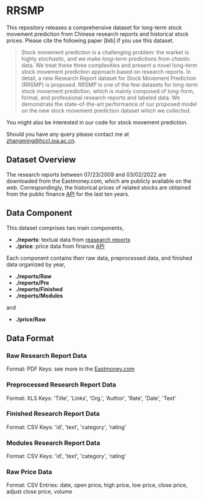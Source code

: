 # RRSMP
This repository releases a comprehensive dataset for long-term stock movement prediction from Chinese research reports and historical stock prices. Please cite the following paper [bib] if you use this dataset.


> Stock movement prediction is a challenging problem: the market is highly *stochastic*, and we make *long-term* predictions from *chaotic* data. We treat these three complexities and present a novel long-term stock movement prediction approach based on research reports. In detail, a new Research Report dataset for Stock Movement Prediction (RRSMP) is proposed. RRSMP is one of the few datasets for long-term stock movement prediction, which is mainly composed of long-form, formal, and professional research reports and labeled data. We demonstrate the state-of-the-art performance of our proposed model on the new stock movement prediction dataset which we collected.

You might also be interested in our code for stock movement prediction.

Should you have any query please contact me at [zhangming@hccl.ioa.ac.cn](mailto:zhangming@hccl.ioa.ac.cn).

## Dataset Overview
The research reports between 07/23/2009 and 03/02/2022 are downloaded from the Eastmoney.com, which are publicly available on the web. Correspondingly, the historical prices of related stocks are obtained from the public finance [API](https://tushare.pro/) for the last ten years.

## Data Component
This dataset comprises two main components,

* **./reports**: textual data from [reasearch reports](https://data.eastmoney.com/)
* **./price**: price data from finance [API](https://tushare.pro/)

Each component contains their raw data, preprocessed data, and finished data organized by year,

* **./reports/Raw**
* **./reports/Pre**
* **./reports/Finished**
* **./reports/Modules**

and

* **./price/Raw**

## Data Format

### Raw Research Report Data
Format: PDF
Keys: see more in the [Eastmoney.com](https://data.eastmoney.com/)

### Preprocessed Research Report Data
Format: XLS
Keys: 'Title', 'Links', 'Org.', 'Author', 'Rate', 'Date', 'Text'

### Finished Research Report Data
Format: CSV 
Keys: 'id', 'text', 'category', 'rating'

### Modules Research Report Data
Format: CSV 
Keys: 'id', 'text', 'category', 'rating'

### Raw Price Data
Format: CSV 
Entries: date, open price, high price, low price, close price, adjust close price, volume  








